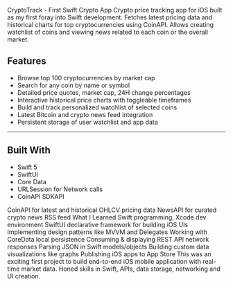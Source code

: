 CryptoTrack - First Swift Crypto App
Crypto price tracking app for iOS built as my first foray into Swift development. Fetches latest pricing data and historical charts for top cryptocurrencies using CoinAPI. Allows creating watchlist of coins and viewing news related to each coin or the overall market.

## Features
- Browse top 100 cryptocurrencies by market cap
- Search for any coin by name or symbol
- Detailed price quotes, market cap, 24H change percentages
- Interactive historical price charts with toggleable timeframes
- Build and track personalized watchlist of selected coins
- Latest Bitcoin and crypto news feed integration
- Persistent storage of user watchlist and app data

---

## Built With

- Swift 5
- SwiftUI
- Core Data
- URLSession for Network calls
- CoinAPI SDKAPI

CoinAPI for latest and historical OHLCV pricing data
NewsAPI for curated crypto news RSS feed
What I Learned
Swift programming, Xcode dev environment
SwiftUI declarative framework for building iOS UIs
Implementing design patterns like MVVM and Delegates
Working with CoreData local persistence
Consuming & displaying REST API network responses
Parsing JSON in Swift models/objects
Building custom data visualizations like graphs
Publishing iOS apps to App Store
This was an exciting first project to build end-to-end iOS mobile application with real-time market data. Honed skills in Swift, APIs, data storage, networking and UI creation.
